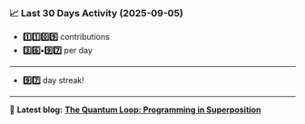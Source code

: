 <!--START_STATS-->
### 📈 Last 30 Days Activity (2025-09-05)  
- **1️⃣1️⃣0️⃣9️⃣** contributions  
- **3️⃣6️⃣•9️⃣7️⃣** per day
---
- **9️⃣7️⃣** day streak!
---
📝 **Latest blog:** [**The Quantum Loop: Programming in Superposition**](https://andriak.com/blog/quantum-loop)
<!--END_STATS-->
